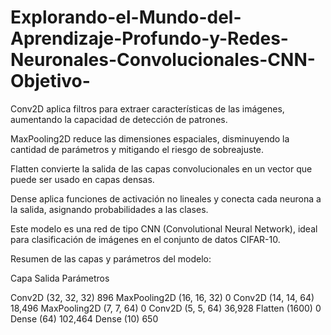 # Explorando-el-Mundo-del-Aprendizaje-Profundo-y-Redes-Neuronales-Convolucionales-CNN-Objetivo-


Conv2D aplica filtros para extraer características de las imágenes, aumentando la capacidad de detección de patrones.

MaxPooling2D reduce las dimensiones espaciales, disminuyendo la cantidad de parámetros y mitigando el riesgo de sobreajuste.

Flatten convierte la salida de las capas convolucionales en un vector que puede ser usado en capas densas.

Dense aplica funciones de activación no lineales y conecta cada neurona a la salida, asignando probabilidades a las clases.

Este modelo es una red de tipo CNN (Convolutional Neural Network), ideal para clasificación de imágenes en el conjunto de datos CIFAR-10.

Resumen de las capas y parámetros del modelo:

Capa                 Salida	             Parámetros

Conv2D	           (32, 32, 32)	           896
MaxPooling2D	     (16, 16, 32)            	0
Conv2D	            (14, 14, 64)	        18,496
MaxPooling2D	      (7, 7, 64)	            0
Conv2D             	(5, 5, 64)	           36,928
Flatten	              (1600)	              0
Dense	                (64)	              102,464
Dense	                (10)	               650

